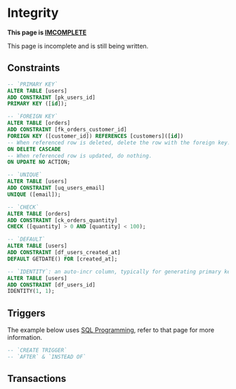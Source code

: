 # Integrity

<div class="warning">

**This page is <u>IMCOMPLETE</u>**

This page is incomplete and is still being written.

</div>

## Constraints

```sql
-- `PRIMARY KEY`
ALTER TABLE [users]
ADD CONSTRAINT [pk_users_id]
PRIMARY KEY ([id]);

-- `FOREIGN KEY`
ALTER TABLE [orders]
ADD CONSTRAINT [fk_orders_customer_id]
FOREIGN KEY ([customer_id]) REFERENCES [customers]([id])
-- When referenced row is deleted, delete the row with the foreign key.
ON DELETE CASCADE
-- When referenced row is updated, do nothing.
ON UPDATE NO ACTION;

-- `UNIQUE`
ALTER TABLE [users]
ADD CONSTRAINT [uq_users_email]
UNIQUE ([email]);

-- `CHECK`
ALTER TABLE [orders]
ADD CONSTRAINT [ck_orders_quantity]
CHECK ([quantity] > 0 AND [quantity] < 100);

-- `DEFAULT`
ALTER TABLE [users]
ADD CONSTRAINT [df_users_created_at]
DEFAULT GETDATE() FOR [created_at];

-- `IDENTITY`: an auto-incr column, typically for generating primary keys.
ALTER TABLE [users]
ADD CONSTRAINT [df_users_id]
IDENTITY(1, 1);
```

## Triggers

The example below uses [SQL Programming](programming.md), refer to that page
for more information.

```sql
-- `CREATE TRIGGER`
-- `AFTER` & `INSTEAD OF`
```

## Transactions

```sql
```
